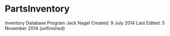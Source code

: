 # PartsInventory

Inventory Database Program
Jack Nagel
Created: 9 July 2014
Last Edited: 5 November 2014
(unfinished)

